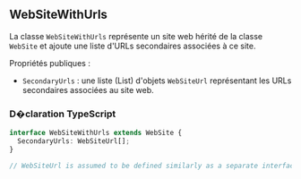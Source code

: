 ﻿## WebSiteWithUrls

La classe `WebSiteWithUrls` représente un site web hérité de la classe `WebSite` et ajoute une liste d'URLs secondaires associées à ce site. 

Propriétés publiques :
- `SecondaryUrls` : une liste (List<WebSiteUrl>) d'objets `WebSiteUrl` représentant les URLs secondaires associées au site web.

### D�claration TypeScript
```typescript
interface WebSiteWithUrls extends WebSite {
  SecondaryUrls: WebSiteUrl[];
}

// WebSiteUrl is assumed to be defined similarly as a separate interface.
```